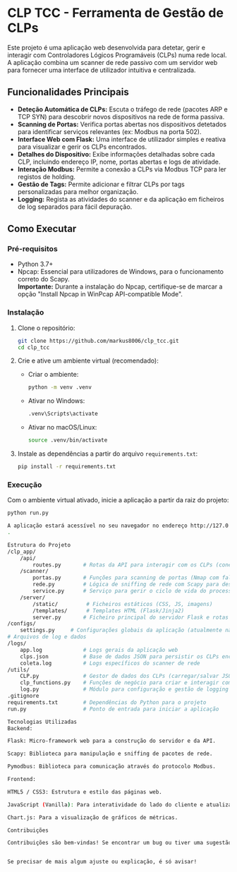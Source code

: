 # CLP TCC - Ferramenta de Gestão de CLPs

Este projeto é uma aplicação web desenvolvida para detetar, gerir e interagir com Controladores Lógicos Programáveis (CLPs) numa rede local. A aplicação combina um scanner de rede passivo com um servidor web para fornecer uma interface de utilizador intuitiva e centralizada.

## Funcionalidades Principais

- **Deteção Automática de CLPs:** Escuta o tráfego de rede (pacotes ARP e TCP SYN) para descobrir novos dispositivos na rede de forma passiva.
- **Scanning de Portas:** Verifica portas abertas nos dispositivos detetados para identificar serviços relevantes (ex: Modbus na porta 502).
- **Interface Web com Flask:** Uma interface de utilizador simples e reativa para visualizar e gerir os CLPs encontrados.
- **Detalhes do Dispositivo:** Exibe informações detalhadas sobre cada CLP, incluindo endereço IP, nome, portas abertas e logs de atividade.
- **Interação Modbus:** Permite a conexão a CLPs via Modbus TCP para ler registos de holding.
- **Gestão de Tags:** Permite adicionar e filtrar CLPs por tags personalizadas para melhor organização.
- **Logging:** Regista as atividades do scanner e da aplicação em ficheiros de log separados para fácil depuração.

## Como Executar

### Pré-requisitos

- Python 3.7+
- Npcap: Essencial para utilizadores de Windows, para o funcionamento correto do Scapy.  
  **Importante:** Durante a instalação do Npcap, certifique-se de marcar a opção "Install Npcap in WinPcap API-compatible Mode".

### Instalação

1. Clone o repositório:
    ```bash
    git clone https://github.com/markus8006/clp_tcc.git
    cd clp_tcc
    ```

2. Crie e ative um ambiente virtual (recomendado):
    - Criar o ambiente:
      ```bash
      python -m venv .venv
      ```

    - Ativar no Windows:
      ```bash
      .venv\Scripts\activate
      ```

    - Ativar no macOS/Linux:
      ```bash
      source .venv/bin/activate
      ```

3. Instale as dependências a partir do arquivo `requirements.txt`:
    ```bash
    pip install -r requirements.txt
    ```

### Execução

Com o ambiente virtual ativado, inicie a aplicação a partir da raiz do projeto:
```bash
python run.py

A aplicação estará acessível no seu navegador no endereço http://127.0.0.1:5000
.

Estrutura do Projeto
/clp_app/
    /api/
        routes.py       # Rotas da API para interagir com os CLPs (conectar, ler registos, etc.)
    /scanner/
        portas.py       # Funções para scanning de portas (Nmap com fallback para Scapy)
        rede.py         # Lógica de sniffing de rede com Scapy para descoberta de IPs
        service.py      # Serviço para gerir o ciclo de vida do processo de scanning
    /server/
        /static/         # Ficheiros estáticos (CSS, JS, imagens)
        /templates/      # Templates HTML (Flask/Jinja2)
        server.py       # Ficheiro principal do servidor Flask e rotas das páginas
/configs/
    settings.py     # Configurações globais da aplicação (atualmente não utilizado)
# Arquivos de log e dados
/logs/
    app.log             # Logs gerais da aplicação web
    clps.json           # Base de dados JSON para persistir os CLPs encontrados
    coleta.log          # Logs específicos do scanner de rede
/utils/
    CLP.py              # Gestor de dados dos CLPs (carregar/salvar JSON)
    clp_functions.py    # Funções de negócio para criar e interagir com CLPs (conectar, desconectar)
    log.py              # Módulo para configuração e gestão de logging
.gitignore
requirements.txt        # Dependências do Python para o projeto
run.py                  # Ponto de entrada para iniciar a aplicação

Tecnologias Utilizadas
Backend:

Flask: Micro-framework web para a construção do servidor e da API.

Scapy: Biblioteca para manipulação e sniffing de pacotes de rede.

Pymodbus: Biblioteca para comunicação através do protocolo Modbus.

Frontend:

HTML5 / CSS3: Estrutura e estilo das páginas web.

JavaScript (Vanilla): Para interatividade do lado do cliente e atualizações dinâmicas via Fetch API.

Chart.js: Para a visualização de gráficos de métricas.

Contribuições

Contribuições são bem-vindas! Se encontrar um bug ou tiver uma sugestão, sinta-se à vontade para abrir uma issue ou enviar um pull request.


Se precisar de mais algum ajuste ou explicação, é só avisar!
